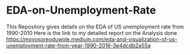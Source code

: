 # EDA-on-Unemployment-Rate
This Repository gives details on the EDA of US unemployment rate from 1990-2010
Here is the link to my detailed report on the Analysis done
https://moyosoreoduwole.medium.com/eda-and-visualization-of-us-unemployment-rate-from-year-1990-2016-3e4dcdb2a55a
